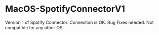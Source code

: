 # MacOS-SpotifyConnectorV1
Version 1 of Spotify Connector. Connection is OK. Bug Fixes needed. Not compatible for any other OS.
